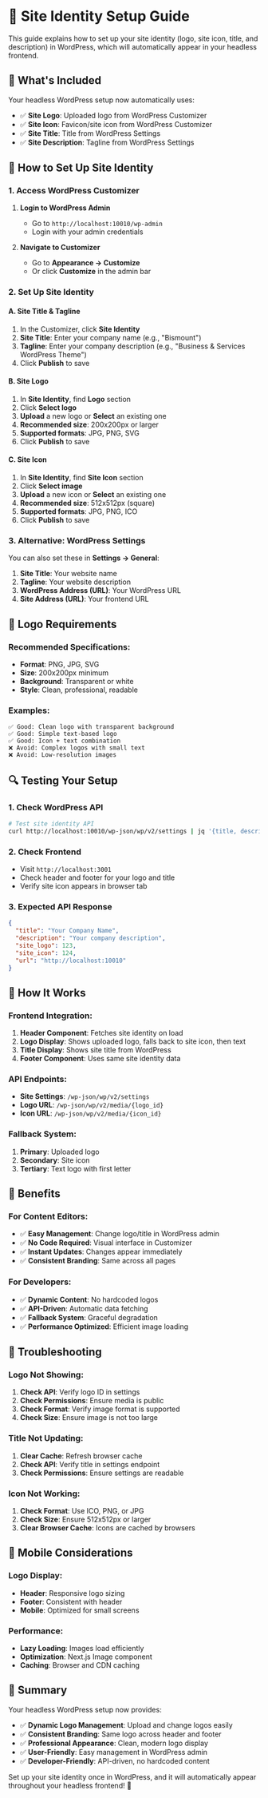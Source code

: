 # 🎨 Site Identity Setup Guide

This guide explains how to set up your site identity (logo, site icon, title, and description) in WordPress, which will automatically appear in your headless frontend.

## 🎯 **What's Included**

Your headless WordPress setup now automatically uses:
- ✅ **Site Logo**: Uploaded logo from WordPress Customizer
- ✅ **Site Icon**: Favicon/site icon from WordPress Customizer  
- ✅ **Site Title**: Title from WordPress Settings
- ✅ **Site Description**: Tagline from WordPress Settings

## 🔧 **How to Set Up Site Identity**

### **1. Access WordPress Customizer**

1. **Login to WordPress Admin**
   - Go to `http://localhost:10010/wp-admin`
   - Login with your admin credentials

2. **Navigate to Customizer**
   - Go to **Appearance → Customize**
   - Or click **Customize** in the admin bar

### **2. Set Up Site Identity**

#### **A. Site Title & Tagline**
1. In the Customizer, click **Site Identity**
2. **Site Title**: Enter your company name (e.g., "Bismount")
3. **Tagline**: Enter your company description (e.g., "Business & Services WordPress Theme")
4. Click **Publish** to save

#### **B. Site Logo**
1. In **Site Identity**, find **Logo** section
2. Click **Select logo**
3. **Upload** a new logo or **Select** an existing one
4. **Recommended size**: 200x200px or larger
5. **Supported formats**: JPG, PNG, SVG
6. Click **Publish** to save

#### **C. Site Icon**
1. In **Site Identity**, find **Site Icon** section
2. Click **Select image**
3. **Upload** a new icon or **Select** an existing one
4. **Recommended size**: 512x512px (square)
5. **Supported formats**: JPG, PNG, ICO
6. Click **Publish** to save

### **3. Alternative: WordPress Settings**

You can also set these in **Settings → General**:

1. **Site Title**: Your website name
2. **Tagline**: Your website description
3. **WordPress Address (URL)**: Your WordPress URL
4. **Site Address (URL)**: Your frontend URL

## 🎨 **Logo Requirements**

### **Recommended Specifications:**
- **Format**: PNG, JPG, SVG
- **Size**: 200x200px minimum
- **Background**: Transparent or white
- **Style**: Clean, professional, readable

### **Examples:**
```
✅ Good: Clean logo with transparent background
✅ Good: Simple text-based logo
✅ Good: Icon + text combination
❌ Avoid: Complex logos with small text
❌ Avoid: Low-resolution images
```

## 🔍 **Testing Your Setup**

### **1. Check WordPress API**
```bash
# Test site identity API
curl http://localhost:10010/wp-json/wp/v2/settings | jq '{title, description, site_logo, site_icon}'
```

### **2. Check Frontend**
- Visit `http://localhost:3001`
- Check header and footer for your logo and title
- Verify site icon appears in browser tab

### **3. Expected API Response**
```json
{
  "title": "Your Company Name",
  "description": "Your company description",
  "site_logo": 123,
  "site_icon": 124,
  "url": "http://localhost:10010"
}
```

## 🚀 **How It Works**

### **Frontend Integration:**
1. **Header Component**: Fetches site identity on load
2. **Logo Display**: Shows uploaded logo, falls back to site icon, then text
3. **Title Display**: Shows site title from WordPress
4. **Footer Component**: Uses same site identity data

### **API Endpoints:**
- **Site Settings**: `/wp-json/wp/v2/settings`
- **Logo URL**: `/wp-json/wp/v2/media/{logo_id}`
- **Icon URL**: `/wp-json/wp/v2/media/{icon_id}`

### **Fallback System:**
1. **Primary**: Uploaded logo
2. **Secondary**: Site icon
3. **Tertiary**: Text logo with first letter

## 🎯 **Benefits**

### **For Content Editors:**
- ✅ **Easy Management**: Change logo/title in WordPress admin
- ✅ **No Code Required**: Visual interface in Customizer
- ✅ **Instant Updates**: Changes appear immediately
- ✅ **Consistent Branding**: Same across all pages

### **For Developers:**
- ✅ **Dynamic Content**: No hardcoded logos
- ✅ **API-Driven**: Automatic data fetching
- ✅ **Fallback System**: Graceful degradation
- ✅ **Performance Optimized**: Efficient image loading

## 🔧 **Troubleshooting**

### **Logo Not Showing:**
1. **Check API**: Verify logo ID in settings
2. **Check Permissions**: Ensure media is public
3. **Check Format**: Verify image format is supported
4. **Check Size**: Ensure image is not too large

### **Title Not Updating:**
1. **Clear Cache**: Refresh browser cache
2. **Check API**: Verify title in settings endpoint
3. **Check Permissions**: Ensure settings are readable

### **Icon Not Working:**
1. **Check Format**: Use ICO, PNG, or JPG
2. **Check Size**: Ensure 512x512px or larger
3. **Clear Browser Cache**: Icons are cached by browsers

## 📱 **Mobile Considerations**

### **Logo Display:**
- **Header**: Responsive logo sizing
- **Footer**: Consistent with header
- **Mobile**: Optimized for small screens

### **Performance:**
- **Lazy Loading**: Images load efficiently
- **Optimization**: Next.js Image component
- **Caching**: Browser and CDN caching

## 🎉 **Summary**

Your headless WordPress setup now provides:

- ✅ **Dynamic Logo Management**: Upload and change logos easily
- ✅ **Consistent Branding**: Same logo across header and footer
- ✅ **Professional Appearance**: Clean, modern logo display
- ✅ **User-Friendly**: Easy management in WordPress admin
- ✅ **Developer-Friendly**: API-driven, no hardcoded content

Set up your site identity once in WordPress, and it will automatically appear throughout your headless frontend! 🚀

